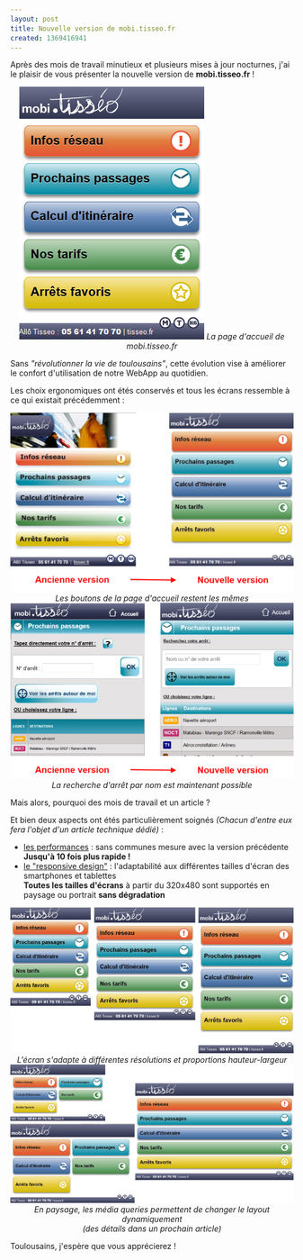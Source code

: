 ```yaml
---
layout: post
title: Nouvelle version de mobi.tisseo.fr
created: 1369416941
---
```

Après des mois de travail minutieux et plusieurs mises à jour nocturnes, j'ai le plaisir de vous présenter la nouvelle version de <b>mobi.tisseo.fr</b> !

<center><img src="/sites/xavierraffin.com/files/accueil-mobi-tisseo.png" />
<i>La page d'accueil de mobi.tisseo.fr</i></center>

Sans <i>"révolutionner la vie de toulousains"</i>, cette évolution vise à améliorer le confort d'utilisation de notre WebApp au quotidien.

Les choix ergonomiques ont étés conservés et tous les écrans ressemble à ce qui existait précédemment :

<img src="/sites/xavierraffin.com/files/modification-accueil-mbo-tisseo.png" />
<center><i>Les boutons de la page d'accueil restent les mêmes</i></center>

<img src="/sites/xavierraffin.com/files/modification-prochains-passages.png" />
<center><i>La recherche d'arrêt par nom est maintenant possible</i></center>

Mais alors, pourquoi des mois de travail et un article ?

Et bien deux aspects ont étés particulièrement soignés <i>(Chacun d'entre eux fera l'objet d'un article technique dédié)</i> :
<ul>
<li><u>les performances</u> : sans communes mesure avec la version précédente<br /><b>Jusqu'à 10 fois plus rapide !</b></li>
<li><u>le "responsive design"</u> : l'adaptabilité aux différentes tailles d'écran des smartphones et tablettes<br /><b>Toutes les tailles d'écrans</b> à partir du 320x480 sont supportés en paysage ou portrait <b>sans dégradation</b></li>
</ul>

<img src="/sites/xavierraffin.com/files/responsive-en-portrait.png" />
<center><i>L'écran s'adapte à différentes résolutions et proportions hauteur-largeur</i></center>

<img src="/sites/xavierraffin.com/files/responsive-en-paysage.png" />
<center><i>En paysage, les média queries permettent de changer le layout dynamiquement<br />(des détails dans un prochain article)</i></center>

Toulousains, j'espère que vous apprécierez !
